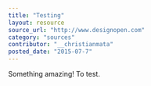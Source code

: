 ```yaml
---
title: "Testing"
layout: resource
source_url: "http://www.designopen.com"
category: "sources"
contributor: "__christianmata"
posted_date: "2015-07-7"
---
```

Something amazing! To test.